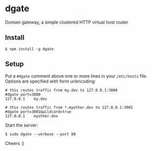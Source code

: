 # dgate

Domain gateway, a simple clustered HTTP virtual host router

## Install

```
$ npm install -g dgate
```

## Setup

Put a `#dgate` comment above one or more lines in your `/etc/hosts` file. Options are specified
with form urlencoding:

```
# this routes traffic from my.dev to 127.0.0.1:3000
#dgate port=3000
127.0.0.1    my.dev

# this routes traffic from *.myother.dev to 127.0.0.1:3001
#dgate port=3001&wildcard=true
127.0.0.1    myother.dev
```

Start the server:

```
$ sudo dgate --verbose --port 80
```

Cheers :]
